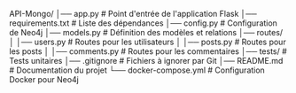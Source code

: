 API-Mongo/
│── app.py                  # Point d'entrée de l'application Flask
│── requirements.txt         # Liste des dépendances
│── config.py                # Configuration de Neo4j
│── models.py                # Définition des modèles et relations
│── routes/
│   │── users.py             # Routes pour les utilisateurs
│   │── posts.py             # Routes pour les posts
│   │── comments.py          # Routes pour les commentaires
│── tests/                   # Tests unitaires
│── .gitignore               # Fichiers à ignorer par Git
│── README.md                # Documentation du projet
└── docker-compose.yml       # Configuration Docker pour Neo4j
